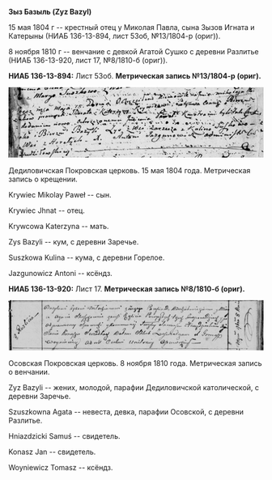 **Зыз Базыль (Zyz Bazyl)**

15 мая 1804 г -- крестный отец у Миколая Павла, сына Зызов Игната и
Катерыны (НИАБ 136-13-894, лист 53об, №13/1804-р (ориг)).

8 ноября 1810 г -- венчание с девкой Агатой Сушко с деревни Разлитье
(НИАБ 136-13-920, лист 17, №8/1810-б (ориг)).

**НИАБ 136-13-894:** Лист 53об. **Метрическая запись №13/1804-р
(ориг).**

![](./media/3cd2fa8ef7eb6b8bf1d528498cd2e7de01ae7c67.png)

Дедиловичская Покровская церковь. 15 мая 1804 года. Метрическая запись о
крещении.

Krywiec Mikolay Paweł -- сын.

Krywiec Jhnat -- отец.

Krywcowa Katerzyna -- мать.

Zys Bazyli -- кум, с деревни Заречье.

Suszkowa Kulina -- кума, с деревни Горелое.

Jazgunowicz Antoni -- ксёндз.

**НИАБ 136-13-920:** Лист 17. **Метрическая запись №8/1810-б (ориг).**

![](./media/1a820672c19cc4f39d7b4130a7d870960f4de839.png)

Осовская Покровская церковь. 8 ноября 1810 года. Метрическая запись о
венчании.

Zyz Bazyli -- жених, молодой, парафии Дедиловичской католической, с
деревни Заречье.

Szuszkowna Agata -- невеста, девка, парафии Осовской, с деревни
Разлитье.

Hniazdzicki Samuś -- свидетель.

Konasz Jan -- свидетель.

Woyniewicz Tomasz -- ксёндз.
